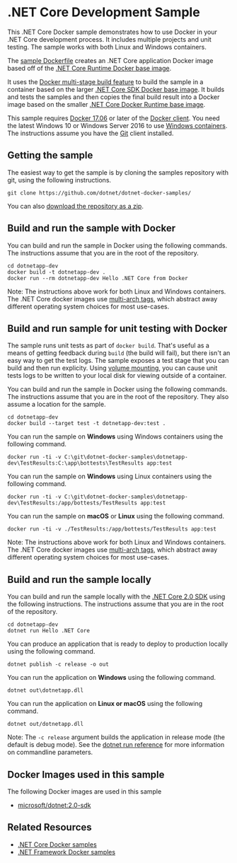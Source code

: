 # .NET Core Development Sample

This .NET Core Docker sample demonstrates how to use Docker in your .NET Core development process. It includes multiple projects and unit testing. The sample works with both Linux and Windows containers.

The [sample Dockerfile](Dockerfile) creates an .NET Core application Docker image based off of the [.NET Core Runtime Docker base image](https://hub.docker.com/r/microsoft/dotnet/).

It uses the [Docker multi-stage build feature](https://github.com/dotnet/announcements/issues/18) to build the sample in a container based on the larger [.NET Core SDK Docker base image](https://hub.docker.com/r/microsoft/dotnet/). It builds and tests the samples and then copies the final build result into a Docker image based on the smaller [.NET Core Docker Runtime base image](https://hub.docker.com/r/microsoft/dotnet/).

This sample requires [Docker 17.06](https://docs.docker.com/release-notes/docker-ce) or later of the [Docker client](https://www.docker.com/products/docker). You need the latest Windows 10 or Windows Server 2016 to use [Windows containers](http://aka.ms/windowscontainers). The instructions assume you have the [Git](https://git-scm.com/downloads) client installed.

## Getting the sample

The easiest way to get the sample is by cloning the samples repository with git, using the following instructions.

```console
git clone https://github.com/dotnet/dotnet-docker-samples/
```

You can also [download the repository as a zip](https://github.com/dotnet/dotnet-docker-samples/archive/master.zip).

## Build and run the sample with Docker

You can build and run the sample in Docker using the following commands. The instructions assume that you are in the root of the repository.

```console
cd dotnetapp-dev
docker build -t dotnetapp-dev .
docker run --rm dotnetapp-dev Hello .NET Core from Docker
```

Note: The instructions above work for both Linux and Windows containers. The .NET Core docker images use [multi-arch tags](https://github.com/dotnet/announcements/issues/14), which abstract away different operating system choices for most use-cases.

## Build and run sample for unit testing with Docker

The sample runs unit tests as part of `docker build`. That's useful as a means of getting feedback during `build` (the build will fail), but there isn't an easy way to get the test logs. The sample exposes a test stage that you can build and then run explicity. Using [volume mounting](https://docs.docker.com/engine/admin/volumes/volumes/), you can cause unit tests logs to be written to your local disk for viewing outside of a container.

You can build and run the sample in Docker using the following commands. The instructions assume that you are in the root of the repository. They also assume a location for the sample.

```console
cd dotnetapp-dev
docker build --target test -t dotnetapp-dev:test .
```

You can run the sample on **Windows** using Windows containers using the following command.

```console
docker run -ti -v C:\git\dotnet-docker-samples\dotnetapp-dev\TestResults:C:\app\bottests\TestResults app:test
```

You can run the sample on **Windows** using Linux containers using the following command.

```console
docker run -ti -v C:\git\dotnet-docker-samples\dotnetapp-dev\TestResults:/app/bottests/TestResults app:test
```

You can run the sample on **macOS** or **Linux** using the following command.

```console
docker run -ti -v ./TestResults:/app/bottests/TestResults app:test
```

Note: The instructions above work for both Linux and Windows containers. The .NET Core docker images use [multi-arch tags](https://github.com/dotnet/announcements/issues/14), which abstract away different operating system choices for most use-cases.


## Build and run the sample locally

You can build and run the sample locally with the [.NET Core 2.0 SDK](https://www.microsoft.com/net/download/core) using the following instructions. The instructions assume that you are in the root of the repository.

```console
cd dotnetapp-dev
dotnet run Hello .NET Core
```

You can produce an application that is ready to deploy to production locally using the following command.

```console
dotnet publish -c release -o out
```

You can run the application on **Windows** using the following command.

```console
dotnet out\dotnetapp.dll
```

You can run the application on **Linux or macOS** using the following command.

```console
dotnet out/dotnetapp.dll
```

Note: The `-c release` argument builds the application in release mode (the default is debug mode). See the [dotnet run reference](https://docs.microsoft.com/dotnet/core/tools/dotnet-run) for more information on commandline parameters.

## Docker Images used in this sample

The following Docker images are used in this sample

* [microsoft/dotnet:2.0-sdk](https://hub.docker.com/r/microsoft/dotnet)

## Related Resources

* [.NET Core Docker samples](../README.md)
* [.NET Framework Docker samples](https://github.com/Microsoft/dotnet-framework-docker-samples)
